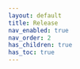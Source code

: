 ```yaml
---
layout: default
title: Release
nav_enabled: true
nav_order: 2
has_children: true
has_toc: true
---
```

